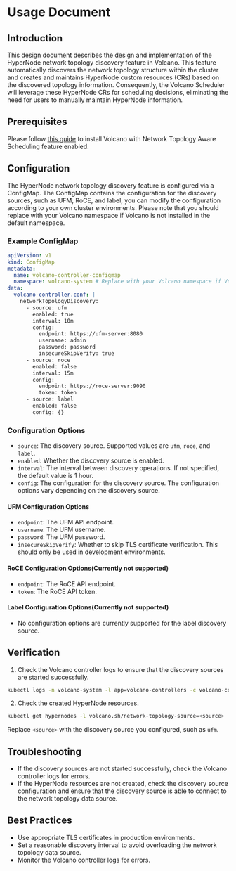 # Usage Document

## Introduction

This design document describes the design and implementation of the HyperNode network topology discovery feature in Volcano. This feature automatically discovers the network topology structure within the cluster and creates and maintains HyperNode custom resources (CRs) based on the discovered topology information. Consequently, the Volcano Scheduler will leverage these HyperNode CRs for scheduling decisions, eliminating the need for users to manually maintain HyperNode information.

## Prerequisites

Please follow [this guide](https://volcano.sh/en/docs/v1-11-0/network_topology_aware_scheduling/#installing-volcano) to install Volcano with Network Topology Aware Scheduling feature enabled.

## Configuration

The HyperNode network topology discovery feature is configured via a ConfigMap. The ConfigMap contains the configuration for the discovery sources, such as UFM, RoCE, and label, you can modify the configuration according to your own cluster environments.
Please note that you should replace with your Volcano namespace if Volcano is not installed in the default namespace.

### Example ConfigMap

```yaml
apiVersion: v1
kind: ConfigMap
metadata:
  name: volcano-controller-configmap
  namespace: volcano-system # Replace with your Volcano namespace if Volcano is not installed in the default namespace.
data:
  volcano-controller.conf: |
    networkTopologyDiscovery:
      - source: ufm
        enabled: true
        interval: 10m
        config:
          endpoint: https://ufm-server:8080
          username: admin
          password: password
          insecureSkipVerify: true
      - source: roce
        enabled: false
        interval: 15m
        config:
          endpoint: https://roce-server:9090
          token: token
      - source: label
        enabled: false
        config: {}
```

### Configuration Options

*   `source`: The discovery source. Supported values are `ufm`, `roce`, and `label`.
*   `enabled`: Whether the discovery source is enabled.
*   `interval`: The interval between discovery operations. If not specified, the default value is 1 hour.
*   `config`: The configuration for the discovery source. The configuration options vary depending on the discovery source.

#### UFM Configuration Options

*   `endpoint`: The UFM API endpoint.
*   `username`: The UFM username.
*   `password`: The UFM password.
*   `insecureSkipVerify`: Whether to skip TLS certificate verification. This should only be used in development environments.

#### RoCE Configuration Options(Currently not supported)

*   `endpoint`: The RoCE API endpoint.
*   `token`: The RoCE API token.

#### Label Configuration Options(Currently not supported)

*   No configuration options are currently supported for the label discovery source.

## Verification

1.  Check the Volcano controller logs to ensure that the discovery sources are started successfully.

```bash
kubectl logs -n volcano-system -l app=volcano-controllers -c volcano-controllers | grep "Successfully started all network topology discoverers"
```

2.  Check the created HyperNode resources.

```bash
kubectl get hypernodes -l volcano.sh/network-topology-source=<source>
```

Replace `<source>` with the discovery source you configured, such as `ufm`.

## Troubleshooting

*   If the discovery sources are not started successfully, check the Volcano controller logs for errors.
*   If the HyperNode resources are not created, check the discovery source configuration and ensure that the discovery source is able to connect to the network topology data source.

## Best Practices

*   Use appropriate TLS certificates in production environments.
*   Set a reasonable discovery interval to avoid overloading the network topology data source.
*   Monitor the Volcano controller logs for errors.
